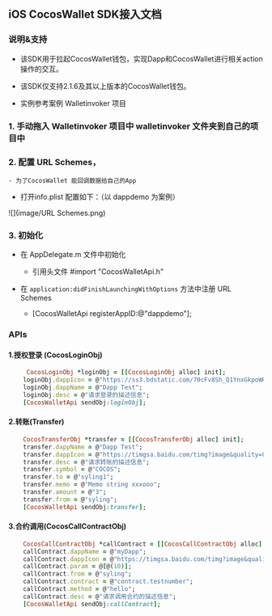 ## iOS CocosWallet SDK接入文档

### 说明&支持
- 该SDK用于拉起CocosWallet钱包，实现Dapp和CocosWallet进行相关action操作的交互。
- 该SDK仅支持2.1.6及其以上版本的CocosWallet钱包。

- 实例参考案例 Walletinvoker 项目

### 1. 手动拖入 Walletinvoker 项目中 walletinvoker 文件夹到自己的项目中

### 2. 配置 URL Schemes，
	- 为了CocosWallet 能回调数据给自己的App

- 打开info.plist 配置如下：（以 dappdemo 为案例）

![](image/URL Schemes.png)


### 3. 初始化
- 在 AppDelegate.m 文件中初始化
	- 引用头文件 #import "CocosWalletApi.h"

- 在 `application:didFinishLaunchingWithOptions` 方法中注册 URL Schemes
	- [CocosWalletApi registerAppID:@"dappdemo"];

### APIs

#### 1.授权登录 (CocosLoginObj)

```ruby
     CocosLoginObj *loginObj = [[CocosLoginObj alloc] init];
    loginObj.dappIcon = @"https://ss3.bdstatic.com/70cFv8Sh_Q1YnxGkpoWK1HF6hhy/it/u=1552892908,1688888225&fm=26&gp=0.jpg";
    loginObj.dappName = @"Dapp Test";
    loginObj.desc = @"请求登录的描述信息";
    [CocosWalletApi sendObj:loginObj];
```

#### 2.转账(Transfer)

```ruby
    CocosTransferObj *transfer = [[CocosTransferObj alloc] init];
    transfer.dappName = @"Dapp Test";
    transfer.dappIcon = @"https://timgsa.baidu.com/timg?image&quality=80&size=b9999_10000&sec=1581336823814&di=854974e1a9bf2f774add305a7c0d417c&imgtype=0&src=http%3A%2F%2Fimg.jk51.com%2Fimg_jk51%2F78884959.jpeg";
    transfer.desc = @"请求转账的描述信息";
    transfer.symbol = @"COCOS";
    transfer.to = @"syling1";
    transfer.memo = @"Memo string xxxooo";
    transfer.amount = @"3";
    transfer.from = @"syling";
    [CocosWalletApi sendObj:transfer];
```

#### 3.合约调用(CocosCallContractObj)

```ruby
    CocosCallContractObj *callContract = [[CocosCallContractObj alloc] init];
    callContract.dappName = @"myDapp";
    callContract.dappIcon = @"https://timgsa.baidu.com/timg?image&quality=80&size=b9999_10000&sec=1581336466306&di=86e0f6afdd435ee39dc57fbf7de11d81&imgtype=0&src=http%3A%2F%2F07.imgmini.eastday.com%2Fmobile%2F20180306%2F20180306_1f79b02260b76a95a2a8dfe68ef9fe10.png";
    callContract.param = @[@(10)];
    callContract.from = @"syling";
    callContract.contract = @"contract.testnumber";
    callContract.method = @"hello";
    callContract.desc = @"请求调用合约的描述信息";
    [CocosWalletApi sendObj:callContract];
```



